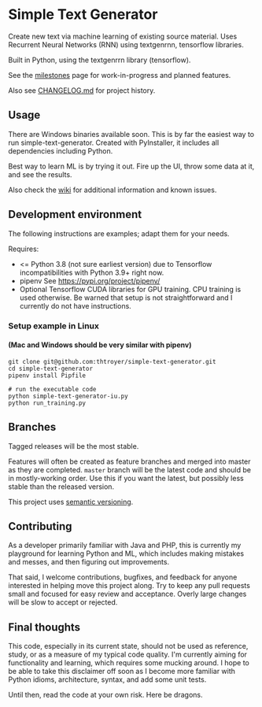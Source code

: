 # Simple Text Generator
Create new text via machine learning of existing source material.  Uses Recurrent Neural Networks (RNN) using textgenrnn, tensorflow libraries.

Built in Python, using the textgenrrn library (tensorflow).

See the [milestones](https://github.com/thtroyer/simple-text-generator/milestones) page for work-in-progress and planned features.

Also see [CHANGELOG.md](https://github.com/thtroyer/simple-text-generator/blob/master/CHANGELOG.md) for project history.

## Usage 

There are Windows binaries available soon.  This is by far the easiest way to run simple-text-generator.  Created with PyInstaller, it includes all dependencies including Python.

Best way to learn ML is by trying it out.  Fire up the UI, throw some data at it, and see the results.

Also check the [wiki](https://github.com/thtroyer/simple-text-generator/wiki) for additional information and known issues.

## Development environment

The following instructions are examples; adapt them for your needs.

Requires:

 - <= Python 3.8 (not sure earliest version) due to Tensorflow incompatibilities with Python 3.9+ right now.
 - pipenv  See https://pypi.org/project/pipenv/
 - Optional Tensorflow CUDA libraries for GPU training.  CPU training is used otherwise.  Be warned that setup is not straightforward and I currently do not have instructions.

### Setup example in Linux
#### (Mac and Windows should be very similar with pipenv)

~~~
git clone git@github.com:thtroyer/simple-text-generator.git
cd simple-text-generator
pipenv install Pipfile

# run the executable code
python simple-text-generator-iu.py
python run_training.py
~~~

## Branches
Tagged releases will be the most stable. 

Features will often be created as feature branches and merged into master as they are completed. `master` branch will be the latest code and should be in mostly-working order.  Use this if you want the latest, but possibly less stable than the released version.

This project uses [semantic versioning](https://semver.org/).

## Contributing

As a developer primarily familiar with Java and PHP, this is currently my playground for learning Python and ML, which includes making mistakes and messes, and then figuring out improvements.

That said, I welcome contributions, bugfixes, and feedback for anyone interested in helping move this project along.  Try to keep any pull requests small and focused for easy review and acceptance.  Overly large changes will be slow to accept or rejected.

## Final thoughts

This code, especially in its current state, should not be used as reference, study, or as a measure of my typical code quality.  I'm currently aiming for functionality and learning, which requires some mucking around.  I hope to be able to take this disclaimer off soon as I become more familiar with Python idioms, architecture, syntax, and add some unit tests.

Until then, read the code at your own risk.  Here be dragons.
